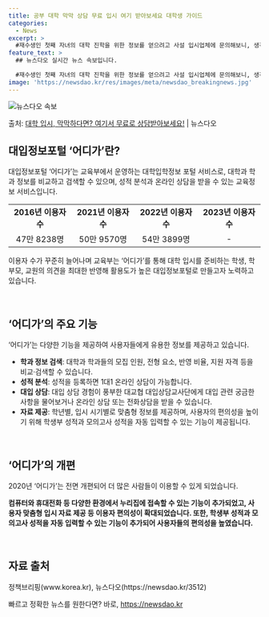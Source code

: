```yaml
---
title: 공부 대학 막막 상담 무료 입시 여기 받아보세요 대학생 가이드
categories:
  - News
excerpt: >
  #재수생인 첫째 자녀의 대학 진학을 위한 정보를 얻으려고 사설 입시업체에 문의해보니, 생각보다 많은 비용이 …
feature_text: >
  ## 뉴스다오 실시간 뉴스 속보입니다.

  #재수생인 첫째 자녀의 대학 진학을 위한 정보를 얻으려고 사설 입시업체에 문의해보니, 생각보다 많은 비용이 …
image: 'https://newsdao.kr/res/images/meta/newsdao_breakingnews.jpg'
---
```


![뉴스다오 속보](https://newsdao.kr/res/images/meta/newsdao_breakingnews.jpg)

<p>출처: <a href="https://newsdao.kr/3512" rel="dofollow">대학 입시, 막막하다면? 여기서 무료로 상담받아보세요!</a> | 뉴스다오</p>

<h2 data-ke-size="size26">대입정보포털 ‘어디가’란?</h2>
<p data-ke-size="size16">대입정보포털 ‘어디가’는 교육부에서 운영하는 대학입학정보 포털 서비스로, 대학과 학과 정보를 비교하고 검색할 수 있으며, 성적 분석과 온라인 상담을 받을 수 있는 교육정보 서비스입니다.</p>
<table>
  <tbody>
    <tr>
      <td style="text-align: center; height: 17px;"><b>2016년 이용자 수</b></td>
      <td style="text-align: center; height: 17px;"><b>2021년 이용자 수</b></td>
      <td style="text-align: center; height: 17px;"><b>2022년 이용자 수</b></td>
      <td style="text-align: center; height: 17px;"><b>2023년 이용자 수</b></td>
    </tr>
    <tr>
      <td style="text-align: center; height: 17px;">47만 8238명</td>
      <td style="text-align: center; height: 17px;">50만 9570명</td>
      <td style="text-align: center; height: 17px;">54만 3899명</td>
      <td style="text-align: center; height: 17px;">-</td>
    </tr>
  </tbody>
</table>
<p data-ke-size="size16">이용자 수가 꾸준히 늘어나며 교육부는 ‘어디가’를 통해 대학 입시를 준비하는 학생, 학부모, 교원의 의견을 최대한 반영해 활용도가 높은 대입정보포털로 만들고자 노력하고 있습니다.</p>
<p data-ke-size="size16">&nbsp;</p>

<h2 data-ke-size="size26">‘어디가’의 주요 기능</h2>
<p data-ke-size="size16">‘어디가’는 다양한 기능을 제공하여 사용자들에게 유용한 정보를 제공하고 있습니다.</p>
<ul>
  <li><b>학과 정보 검색</b>: 대학과 학과들의 모집 인원, 전형 요소, 반영 비율, 지원 자격 등을 비교·검색할 수 있습니다.</li>
  <li><b>성적 분석</b>: 성적을 등록하면 1대1 온라인 상담이 가능합니다.</li>
  <li><b>대입 상담</b>: 대입 상담 경험이 풍부한 대교협 대입상담교사단에게 대입 관련 궁금한 사항을 물어보거나 온라인 상담 또는 전화상담을 받을 수 있습니다.</li>
  <li><b>자료 제공</b>: 학년별, 입시 시기별로 맞춤형 정보를 제공하며, 사용자의 편의성을 높이기 위해 학생부 성적과 모의고사 성적을 자동 입력할 수 있는 기능이 제공됩니다.</li>
</ul>
<p data-ke-size="size16">&nbsp;</p>

<h2 data-ke-size="size26">‘어디가’의 개편</h2>
<p data-ke-size="size16">2020년 ‘어디가’는 전면 개편되어 더 많은 사람들이 이용할 수 있게 되었습니다.</p>
<p data-ke-size="size16"><b>컴퓨터와 휴대전화 등 다양한 환경에서 누리집에 접속할 수 있는 기능이 추가되었고, 사용자 맞춤형 입시 자료 제공 등 이용자 편의성이 확대되었습니다. 또한, 학생부 성적과 모의고사 성적을 자동 입력할 수 있는 기능이 추가되어 사용자들의 편의성을 높였습니다.</b></p>
<p data-ke-size="size16">&nbsp;</p>
<h2 data-ke-size="size26">자료 출처</h2>
<p data-ke-size="size16">정책브리핑(www.korea.kr), 뉴스다오(https://newsdao.kr/3512)</p> 

빠르고 정확한 뉴스를 원한다면? 바로, <a href="https://newsdao.kr" rel="dofollow">https://newsdao.kr</a>


